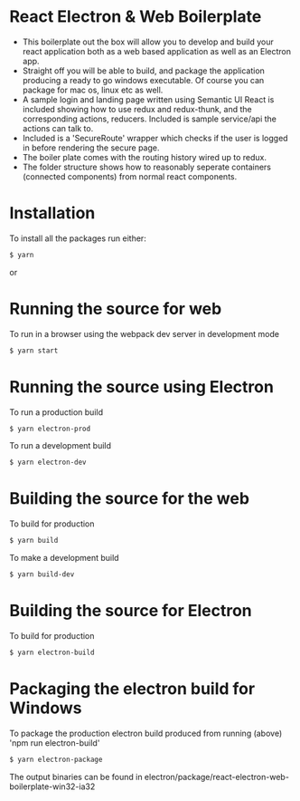 # React Electron & Web Boilerplate

- This boilerplate out the box will allow you to develop and build your react application both as a web based application as well as an Electron app.  
- Straight off you will be able to build, and package the application producing a ready to go windows executable.  Of course you can package for mac os, linux etc as well.
- A sample login and landing page written using Semantic UI React is included showing how to use redux and redux-thunk, and the corresponding actions, reducers.  Included is sample service/api the actions can talk to.
- Included is a 'SecureRoute' wrapper which checks if the user is logged in before rendering the secure page.
- The boiler plate comes with the routing history wired up to redux.
- The folder structure shows how to reasonably seperate containers (connected components) from normal react components.


# Installation
To install all the packages run either:

```sh
$ yarn
```
or

# Running the source for web
To run in a browser using the webpack dev server in development mode
```sh
$ yarn start
```

# Running the source using Electron

To run a production build
```sh
$ yarn electron-prod
```
To run a development build
```sh
$ yarn electron-dev
```


# Building the source for the web

To build for production
```sh
$ yarn build
```
To make a development build
```sh
$ yarn build-dev
```

# Building the source for Electron

To build for production
```sh
$ yarn electron-build
```
# Packaging the electron build for Windows

To package the production electron build produced from running (above) 'npm run electron-build'
```sh
$ yarn electron-package
```
The output binaries can be found in electron/package/react-electron-web-boilerplate-win32-ia32


